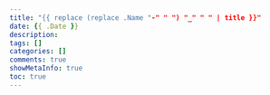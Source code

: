```yaml
---
title: "{{ replace (replace .Name "-" " ") "_" " " | title }}"
date: {{ .Date }}
description:
tags: []
categories: []
comments: true
showMetaInfo: true
toc: true
---
```



